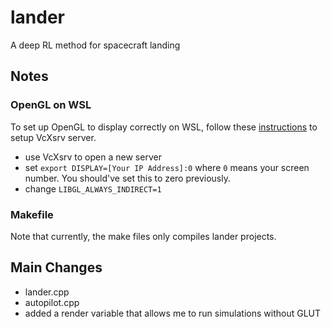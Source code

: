# lander
A deep RL method for spacecraft landing

## Notes

### OpenGL on WSL

To set up OpenGL to display correctly on WSL, follow these [instructions](https://gist.github.com/Mluckydwyer/8df7782b1a6a040e5d01305222149f3c) to setup VcXsrv server.
- use VcXsrv to open a new server
- set `export DISPLAY=[Your IP Address]:0` where `0` means your screen number. You should've set this to zero previously.
- change `LIBGL_ALWAYS_INDIRECT=1`

### Makefile

Note that currently, the make files only compiles lander projects.

## Main Changes

- lander.cpp
- autopilot.cpp
- added a render variable that allows me to run simulations without GLUT
